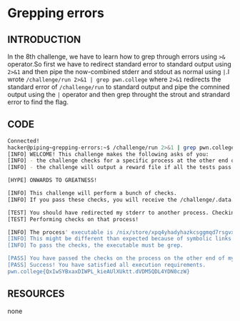 # Grepping errors 
## INTRODUCTION 
In the 8th challenge, we have to learn how to grep through errors using `>& ` operator.So first we have to redirect standard error to standard output using `2>&1` and 
then pipe the now-combined stderr and stdout as normal using  `|`.I wrote `/challenge/run 2>&1 | grep pwn.college` where `2>&1` redirects the standard error of `/challenge/run` to standard output
and pipe the comnined output using  the `|` operator and then grep throught the strout and strandard error to find the flag.
## CODE
``` bash
Connected!
hacker@piping~grepping-errors:~$ /challenge/run 2>&1 | grep pwn.college
[INFO] WELCOME! This challenge makes the following asks of you:
[INFO] - the challenge checks for a specific process at the other end of stderr : grep
[INFO] - the challenge will output a reward file if all the tests pass : /challenge/.data.txt

[HYPE] ONWARDS TO GREATNESS!

[INFO] This challenge will perform a bunch of checks.
[INFO] If you pass these checks, you will receive the /challenge/.data.txt file.

[TEST] You should have redirected my stderr to another process. Checking...
[TEST] Performing checks on that process!

[INFO] The process' executable is /nix/store/xpq4yhadyhazkcsggmqd7rsgvxb3kjy4-gnugrep-3.11/bin/grep.
[INFO] This might be different than expected because of symbolic links (for example, from /usr/bin/python to /usr/bin/python3 to /usr/bin/python3.8).
[INFO] To pass the checks, the executable must be grep.

[PASS] You have passed the checks on the process on the other end of my stderr!
[PASS] Success! You have satisfied all execution requirements.
pwn.college{QxIwSYBxaxDIWPL_kieAUlXUktt.dVDM5QDL4YDN0czW}
```
## RESOURCES
none
